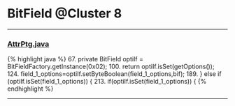 # BitField @Cluster 8

***

### [AttrPtg.java](https://searchcode.com/codesearch/view/15642559/)
{% highlight java %}
67. private BitField          optiIf       = BitFieldFactory.getInstance(0x02);
100.     return optiIf.isSet(getOptions());
124.     field_1_options=optiIf.setByteBoolean(field_1_options,bif);
189.     } else if (optiIf.isSet(field_1_options)) {
213.   if(optiIf.isSet(field_1_options)) {
{% endhighlight %}

***

